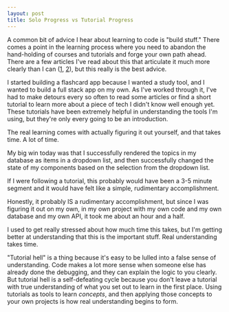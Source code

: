 ```yaml
---
layout: post
title: Solo Progress vs Tutorial Progress
---
```


A common bit of advice I hear about learning to code is "build stuff." There comes a point in the learning process where you need to abandon the hand-holding of courses and tutorials and forge your own path ahead. There are a few articles I've read about this that articulate it much more clearly than I can ([1](http://blog.thefirehoseproject.com/posts/learn-to-code-and-be-self-reliant/?utm_source=pocket-ff-recs), [2](https://www.thinkful.com/blog/why-learning-to-code-is-so-damn-hard/)), but this really is the best advice.

I started building a flashcard app because I wanted a study tool, and I wanted to build a full stack app on my own. As I've worked through it, I've had to make detours every so often to read some articles or find a short tutorial to learn more about a piece of tech I didn't know well enough yet. These tutorials have been extremely helpful in understanding the tools I'm using, but they're only every going to be an introduction.

The real learning comes with actually figuring it out yourself, and that takes time. A lot of time.

My big win today was that I successfully rendered the topics in my database as items in a dropdown list, and then successfully changed the state of my components based on the selection from the dropdown list.

If I were following a tutorial, this probably would have been a 3-5 minute segment and it would have felt like a simple, rudimentary accomplishment.

Honestly, it probably IS a rudimentary accomplishment, but since I was figuring it out on my own, in my own project with my own code and my own database and my own API, it took me about an hour and a half.

I used to get really stressed about how much time this takes, but I'm getting better at understanding that this is the important stuff. Real understanding takes  time. 

"Tutorial hell" is a thing because it's easy to be lulled into a false sense of understanding. Code makes a lot more sense when someone else has already done the debugging, and they can explain the logic to you clearly. But tutorial hell is a self-defeating cycle because you don't leave a tutorial with true understanding of what you set out to learn in the first place. Using tutorials as tools to learn *concepts*, and then applying those concepts to your own projects is how real understanding begins to form.
